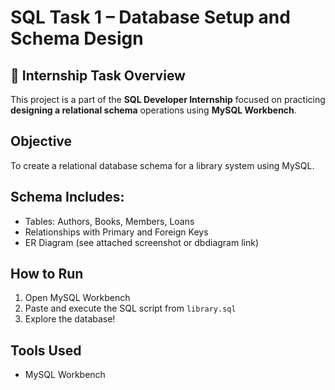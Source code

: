 # SQL Task 1 – Database Setup and Schema Design

## 📌 Internship Task Overview

This project is a part of the **SQL Developer Internship** focused on practicing **designing a relational schema** operations using **MySQL Workbench**.


## Objective
To create a relational database schema for a library system using MySQL.

## Schema Includes:
- Tables: Authors, Books, Members, Loans
- Relationships with Primary and Foreign Keys
- ER Diagram (see attached screenshot or dbdiagram link)

## How to Run
1. Open MySQL Workbench
2. Paste and execute the SQL script from `library.sql`
3. Explore the database!

## Tools Used
- MySQL Workbench

